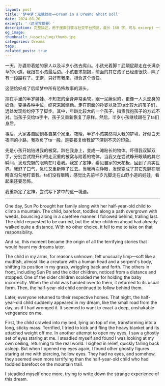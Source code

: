 ```yaml
---
layout: post
title: '梦中梦：鬼魅娃娃——Dream in a Dream: Ghost Doll'
date: 2024-08-26
excerpt: '（这里写摘要）'
description: 完整描述，用于搜索引擎与社交平台预览，最长 160 字，可与 excerpt 一致
og_image: 
thumbnail: /assets/img/thumb.jpg
categories: Dreams
tags: 
related_posts: true
---
```


一天，孙婆带着她的家人以及半岁小孩去爬山。小孩光着脚丫屁颠屁颠走在长满杂草的小道。我跟在小孩最后边。小孩要求抱抱，前面的其它孩子已经走很快，隔了有一段路程了。无奈，只好有我来，担负这个责任。

这便恰好成了后续梦中所有恐怖故事的源头。

抱在手里的半岁娃娃，不知怎的全身异常柔软，跟一泥鳅似的，更像一人头蛇身的妖怪，变换各种手位，终究来回缩动。走在前面的孙婆以及其ta比较大的孩子们，远处发现纷纷停下了脚步。其中，年龄比较大的一个孩子，指责我抱孩子的方式不对。当孩子交给ta手中，孩子又重新恢复了原样。然后，半岁小孩继续跟在了ta们身后。

事后，大家各自回到各自某个家里。夜晚，半岁小孩突然闯入我的梦境，好似白天夜间的小路，我欺负了ta一般。是要报复给我留下深刻不灭的印象。

先是小孩开始钻进我的被窝，趴在我身上，变成一滩粘长的物体。吓得我双脚双手，分别尝试蹬开和甩走沉重的被窝与附着的物体。当我又在尝试睁开眼睛的其它瞬间，发现鬼魅的眼睛在盯着我。我定了定神，看见自家的天花板，回到了真实世界。我舒了口气，急忙又重新睡了过去。当我再次睁眼，发现变成了其它鬼魅在眼睛直勾勾地盯着我。ta们没有眼睛，感觉比先前半岁光脚走在山野小道的娃娃，看起来还要恐怖。

我重新定了定神，尝试写下梦中的这一境遇。

---

One day, Sun Po brought her family along with her half-year-old child to climb a mountain. The child, barefoot, toddled along a path overgrown with weeds, bouncing along in a carefree manner. I followed behind, trailing last. The child requested to be carried, but the other children ahead had already walked quite a distance. With no other choice, it fell to me to take on that responsibility.

And so, this moment became the origin of all the terrifying stories that would haunt my dreams later.

The child in my arms, for reasons unknown, felt unusually limp—soft like a mudfish, almost like a creature with a human head and a serpent's body, shifting its position in my grasp, wriggling back and forth. The others in front, including Sun Po and the older children, noticed from a distance and stopped. One of the older children scolded me for holding the baby incorrectly. When the child was handed over to them, it returned to its usual form. Then, the half-year-old child continued to follow behind them.

Later, everyone returned to their respective homes. That night, the half-year-old child suddenly appeared in my dream, like the small road from the day, as if I had wronged it. It seemed to want to exact a deep, unshakable vengeance on me.

First, the child crawled into my bed, lying on top of me, transforming into a long, sticky mass. Terrified, I tried to kick and fling the heavy blanket and its attached weight off me. In another attempt to open my eyes, I saw a ghostly set of eyes staring at me. I steadied myself and found I was looking at my own ceiling, returning to the real world. I sighed in relief, quickly falling back asleep. But when I opened my eyes again, I found other ghostly figures staring at me with piercing, hollow eyes. They had no eyes, and somehow, they seemed even more terrifying than the half-year-old child who had toddled barefoot on the mountain trail.

I steadied myself once more, trying to write down the strange experience of this dream.